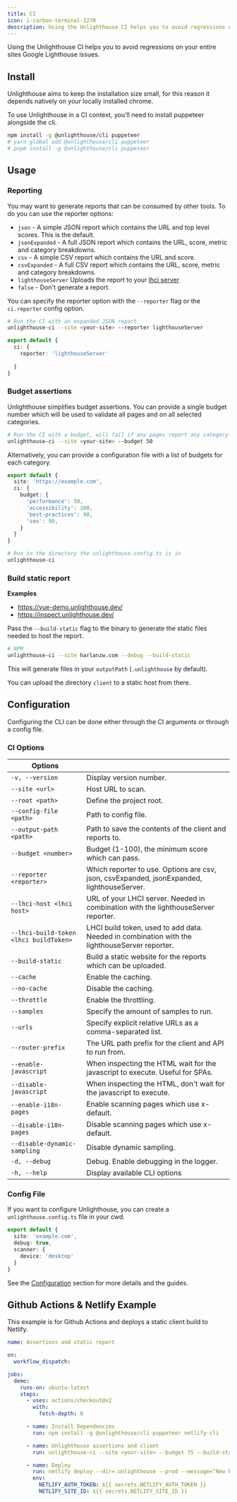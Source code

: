 ```yaml
---
title: CI
icon: i-carbon-terminal-3270
description: Using the Unlighthouse CI helps you to avoid regressions on your entire sites Google Lighthouse issues.
---
```


Using the Unlighthouse CI helps you to avoid regressions on your entire sites Google Lighthouse issues.

## Install

Unlighthouse aims to keep the installation size small, for this reason it depends natively on your locally installed chrome.

To use Unlighthouse in a CI context, you'll need to install puppeteer alongside the cli.

```bash
npm install -g @unlighthouse/cli puppeteer
# yarn global add @unlighthouse/cli puppeteer
# pnpm install -g @unlighthouse/cli puppeteer
```

## Usage

### Reporting

You may want to generate reports that can be consumed by other tools. To do you can use the reporter options:
- `json` - A simple JSON report which contains the URL and top level scores. This is the default.
- `jsonExpanded` - A full JSON report which contains the URL, score, metric and category breakdowns.
- `csv` - A simple CSV report which contains the URL and score.
- `csvExpanded` - A full CSV report which contains the URL, score, metric and category breakdowns.
- `lighthouseServer` Uploads the report to your [lhci server](https://github.com/GoogleChrome/lighthouse-ci/blob/main/docs/server.md)
- `false` - Don't generate a report.

You can specify the reporter option with the `--reporter` flag or the `ci.reporter` config option.

```bash
# Run the CI with an expanded JSON report
unlighthouse-ci --site <your-site> --reporter lighthouseServer
```

```ts unlighthouse.config.ts
export default {
  ci: {
    reporter: 'lighthouseServer'
    
  }
}
```

### Budget assertions

Unlighthouse simplifies budget assertions. You can provide a single budget number which will be used
to validate all pages and on all selected categories.

```bash
# Run the CI with a budget, will fail if any pages report any category less than 50
unlighthouse-ci --site <your-site> --budget 50
```

Alternatively, you can provide a configuration file with a list of budgets for each category.

```ts unlighthouse.config.ts
export default {
  site: 'https://example.com',
  ci: {
    budget: {
      'performance': 50,
      'accessibility': 100,
      'best-practices': 90,
      'seo': 90,
    }
  }
}
```

```bash
# Run in the directory the unlighthouse.config.ts is in
unlighthouse-ci
```

### Build static report

**Examples**

- https://vue-demo.unlighthouse.dev/
- https://inspect.unlighthouse.dev/

Pass the `--build-static` flag to the binary to generate the static files needed to host the report.

```bash
# NPM
unlighthouse-ci --site harlanzw.com --debug --build-static
```

This will generate files in your `outputPath` (`.unlighthouse` by default).

You can upload the directory `client` to a static host from there.

## Configuration

Configuring the CLI can be done either through the CI arguments or through a config file.

### CI Options

| Options                 |                                                                               |
|-------------------------|-------------------------------------------------------------------------------|
| `-v, --version`         | Display version number.                                                       |
| `--site <url>`          | Host URL to scan.                                                             |
| `--root <path>`         | Define the project root.                                                      |
| `--config-file <path>`  | Path to config file.                                                          |
| `--output-path <path>`  | Path to save the contents of the client and reports to.                       |
| `--budget <number>`     | Budget (1-100), the minimum score which can pass.                             |
| `--reporter <reporter>` | Which reporter to use. Options are csv, json, csvExpanded, jsonExpanded, lighthouseServer.      |
| `--lhci-host <lhci host>`    | URL of your LHCI server. Needed in combination with the lighthouseServer reporter.|
| `--lhci-build-token <lhci buildToken>`    | LHCI build token, used to add data. Needed in combination with the lighthouseServer reporter.|
| `--build-static`        | Build a static website for the reports which can be uploaded.                 |
| `--cache`               | Enable the caching.                                                           |
| `--no-cache`            | Disable the caching.                                                          |
| `--throttle`            | Enable the throttling.                                                        |
| `--samples`             | Specify the amount of samples to run.                                         |
| `--urls`                | Specify explicit relative URLs as a comma-separated list.                     |
| `--router-prefix`       | The URL path prefix for the client and API to run from.                       |
| `--enable-javascript`   | When inspecting the HTML wait for the javascript to execute. Useful for SPAs. |
| `--disable-javascript`  | When inspecting the HTML, don't wait for the javascript to execute.           |
| `--enable-i18n-pages`   | Enable scanning pages which use x-default.                                    |
| `--disable-i18n-pages`  | Disable scanning pages which use x-default.                                   |
| `--disable-dynamic-sampling` | Disable dynamic sampling.                                                 |
| `-d, --debug`           | Debug. Enable debugging in the logger.                                        |
| `-h, --help`            | Display available CLI options                                                 |

### Config File

If you want to configure Unlighthouse, you can create a `unlighthouse.config.ts` file in your cwd.

```ts unlighthouse.config.ts
export default {
  site: 'example.com',
  debug: true,
  scanner: {
    device: 'desktop'
  }
}
```

See the [Configuration](#configuration) section for more details and the guides.

## Github Actions & Netlify Example

This example is for Github Actions and deploys a static client build to Netlify.

```yml unlighthouse.yml
name: Assertions and static report

on:
  workflow_dispatch:

jobs:
  demo:
    runs-on: ubuntu-latest
    steps:
      - uses: actions/checkout@v2
        with:
          fetch-depth: 0

      - name: Install Dependencies
        run: npm install -g @unlighthouse/cli puppeteer netlify-cli

      - name: Unlighthouse assertions and client
        run: unlighthouse-ci --site <your-site> --budget 75 --build-static

      - name: Deploy
        run: netlify deploy --dir=.unlighthouse --prod --message="New Release Deploy from GitHub Actions"
        env:
          NETLIFY_AUTH_TOKEN: ${{ secrets.NETLIFY_AUTH_TOKEN }}
          NETLIFY_SITE_ID: ${{ secrets.NETLIFY_SITE_ID }}
```
